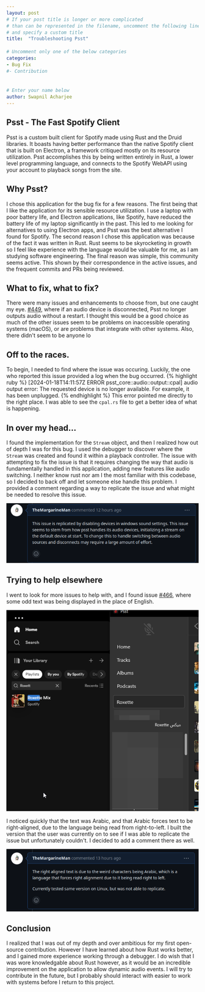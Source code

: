 ```yaml
---
layout: post
# If your post title is longer or more complicated
# than can be represented in the filename, uncomment the following line
# and specify a custom title
title:  "Troubleshooting Psst"

# Uncomment only one of the below categories
categories: 
- Bug Fix
#- Contribution


# Enter your name below
author: Swapnil Acharjee
---
```


## Psst - The Fast Spotify Client
Psst is a custom built client for Spotify made using Rust and the Druid libraries. It boasts having better performance than the native Spotify client that is built on Electron, a framework critiqued mostly on its resource utilization. Psst accomplishes this by being written entirely in Rust, a lower level programming language, and connects to the Spotify WebAPI using your account to playback songs from the site.

## Why Psst?
I chose this application for the bug fix for a few reasons. The first being that I like the application for its sensible resource utilization. I use a laptop with poor battery life, and Electron applications, like Spotify, have reduced the battery life of my laptop significantly in the past. This led to me looking for alternatives to using Electron apps, and Psst was the best alternative I found for Spotify.
The second reason I chose this application was because of the fact it was written in Rust. Rust seems to be skyrocketing in growth so I feel like experience with the language would be valuable for me, as I am studying software engineering.
The final reason was simple, this community seems active. This shown by their correspondence in the active issues, and the frequent commits and PRs being reviewed. 

## What to fix, what to fix?
There were many issues and enhancements to choose from, but one caught my eye. [#449](https://github.com/jpochyla/psst/issues/449), where if an audio device is disconnected, Psst no longer outputs audio without a restart. I thought this would be a good choice as much of the other issues seem to be problems on inaccessible operating systems (macOS), or are problems that integrate with other systems. Also, there didn't seem to be anyone lo

## Off to the races.
To begin, I needed to find where the issue was occuring. Luckily, the one who reported this issue provided a log when the bug occurred. 
{% highlight ruby %}
[2024-01-18T14:11:57Z ERROR psst_core::audio::output::cpal] audio output error: The requested device is no longer available. For example, it has been unplugged.
{% endhighlight %}
This error pointed me directly to the right place. I was able to see the `cpal.rs` file to get a better idea of what is happening. 

## In over my head...
I found the implementation for the `Stream` object, and then I realized how out of depth I was for this bug. I used the debugger to discover where the `Stream` was created and found it within a playback controller. The issue with attempting to fix the issue is that it requires changing the way that audio is fundamentally handled in this application, adding new features like audio switching. I neither know rust nor am I the most familiar with this codebase, so I decided to back off and let someone else handle this problem. I provided a comment regarding a way to replicate the issue and what might be needed to resolve this issue.

![screenshot of my comment](../assets/2024-04-09-troubleshooting-psst/report.png)

## Trying to help elsewhere
I went to look for more issues to help with, and I found issue [#466](https://github.com/jpochyla/psst/issues/466), where some odd text was being displayed in the place of English.

![screenshot of app showing odd text](../assets/2024-04-09-troubleshooting-psst/text_bug.png)

I noticed quickly that the text was Arabic, and that Arabic forces text to be right-aligned, due to the language being read from right-to-left. I built the version that the user was currently on to see if I was able to replicate the issue but unfortunately couldn't. I decided to add a comment there as well. 

![screenshot of another of my comments](../assets/2024-04-09-troubleshooting-psst/arabic_comment.png)

## Conclusion
I realized that I was out of my depth and over ambitious for my first open-source contribution. However I have learned about how Rust works better, and I gained more experience working through a debugger. I do wish that I was wore knowledgable about Rust however, as it would be an incredible improvement on the application to allow dynamic audio events. I will try to contribute in the future, but I probably should interact with easier to work with systems before I return to this project. 